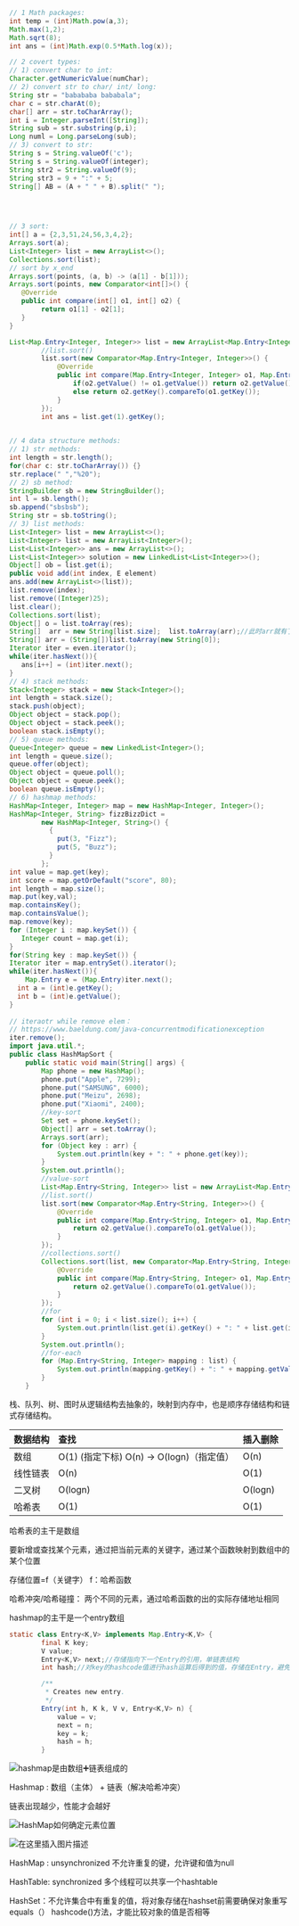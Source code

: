 ```java
// 1 Math packages:
int temp = (int)Math.pow(a,3);
Math.max(1,2);
Math.sqrt(8);
int ans = (int)Math.exp(0.5*Math.log(x));

// 2 covert types:
// 1) convert char to int:
Character.getNumericValue(numChar);
// 2) convert str to char/ int/ long:
String str = "babababa bababala";
char c = str.charAt(0);
char[] arr = str.toCharArray();
int i = Integer.parseInt([String]);
String sub = str.substring(p,i);
Long numl = Long.parseLong(sub);
// 3) convert to str:
String s = String.valueOf('c');
String s = String.valueOf(integer);
String str2 = String.valueOf(9);
String str3 = 9 + ":" + 5;
String[] AB = (A + " " + B).split(" ");


  

// 3 sort:
int[] a = {2,3,51,24,56,3,4,2};
Arrays.sort(a);
List<Integer> list = new ArrayList<>();
Collections.sort(list);
// sort by x_end
Arrays.sort(points, (a, b) -> (a[1] - b[1]));
Arrays.sort(points, new Comparator<int[]>() {
   @Override
   public int compare(int[] o1, int[] o2) {
   		return o1[1] - o2[1];
   }
}

List<Map.Entry<Integer, Integer>> list = new ArrayList<Map.Entry<Integer, Integer>>(map.entrySet());
        //list.sort()
        list.sort(new Comparator<Map.Entry<Integer, Integer>>() {
            @Override
            public int compare(Map.Entry<Integer, Integer> o1, Map.Entry<Integer, Integer> o2) {
                if(o2.getValue() != o1.getValue()) return o2.getValue().compareTo(o1.getValue());
                else return o2.getKey().compareTo(o1.getKey());
            }
        });
        int ans = list.get(1).getKey();
            

// 4 data structure methods:
// 1) str methods:
int length = str.length();
for(char c: str.toCharArray()) {}
str.replace(" ","%20");      
// 2) sb method:            
StringBuilder sb = new StringBuilder();
int l = sb.length();
sb.append("sbsbsb");
String str = sb.toString();      
// 3) list methods:
List<Integer> list = new ArrayList<>();
List<Integer> list = new ArrayList<Integer>();
List<List<Integer>> ans = new ArrayList<>();
List<List<Integer>> solution = new LinkedList<List<Integer>>();
Object[] ob = list.get(i);
public void add(int index, E element)
ans.add(new ArrayList<>(list));
list.remove(index);
list.remove((Integer)25); 
list.clear();
Collections.sort(list);
Object[] o = list.toArray(res);
String[]  arr = new String[list.size];  list.toArray(arr);//此时arr就有了list中的值了
String[] arr = (String[])list.toArray(new String[0]);
Iterator iter = even.iterator();
while(iter.hasNext()){
   ans[i++] = (int)iter.next();
}
// 4) stack methods:
Stack<Integer> stack = new Stack<Integer>();
int length = stack.size();
stack.push(object);
Object object = stack.pop();
Object object = stack.peek();
boolean stack.isEmpty();
// 5) queue methods:
Queue<Integer> queue = new LinkedList<Integer>();
int length = queue.size();
queue.offer(object);
Object object = queue.poll();
Object object = queue.peek();
boolean queue.isEmpty();
// 6) hashmap methods:
HashMap<Integer, Integer> map = new HashMap<Integer, Integer>();
HashMap<Integer, String> fizzBizzDict =
        new HashMap<Integer, String>() {
          {
            put(3, "Fizz");
            put(5, "Buzz");
          }
        };   
int value = map.get(key);
int score = map.getOrDefault("score", 80);
int length = map.size();
map.put(key,val);
map.containsKey();
map.containsValue();
map.remove(key);
for (Integer i : map.keySet()) {
   Integer count = map.get(i);
}
for(String key : map.keySet()) {        
Iterator iter = map.entrySet().iterator();
while(iter.hasNext()){
	Map.Entry e = (Map.Entry)iter.next();
  int a = (int)e.getKey();
  int b = (int)e.getValue();
}
  
// iteraotr while remove elem：
// https://www.baeldung.com/java-concurrentmodificationexception
iter.remove();
import java.util.*;
public class HashMapSort {
    public static void main(String[] args) {
        Map phone = new HashMap();
        phone.put("Apple", 7299);
        phone.put("SAMSUNG", 6000);
        phone.put("Meizu", 2698);
        phone.put("Xiaomi", 2400);
        //key-sort
        Set set = phone.keySet();
        Object[] arr = set.toArray();
        Arrays.sort(arr);
        for (Object key : arr) {
            System.out.println(key + ": " + phone.get(key));
        }
        System.out.println();
        //value-sort
        List<Map.Entry<String, Integer>> list = new ArrayList<Map.Entry<String, Integer>>(phone.entrySet());
        //list.sort()
        list.sort(new Comparator<Map.Entry<String, Integer>>() {
            @Override
            public int compare(Map.Entry<String, Integer> o1, Map.Entry<String, Integer> o2) {
                return o2.getValue().compareTo(o1.getValue());
            }
        });
        //collections.sort()
        Collections.sort(list, new Comparator<Map.Entry<String, Integer>>() {
            @Override
            public int compare(Map.Entry<String, Integer> o1, Map.Entry<String, Integer> o2) {
                return o2.getValue().compareTo(o1.getValue());
            }
        });
        //for
        for (int i = 0; i < list.size(); i++) {
            System.out.println(list.get(i).getKey() + ": " + list.get(i).getValue());
        }
        System.out.println();
        //for-each
        for (Map.Entry<String, Integer> mapping : list) {
            System.out.println(mapping.getKey() + ": " + mapping.getValue());
        }
    }
```

栈、队列、树、图时从逻辑结构去抽象的，映射到内存中，也是顺序存储结构和链式存储结构。

| 数据结构 | 查找                                       | 插入删除 |
| -------- | :----------------------------------------- | -------- |
| 数组     | O(1) (指定下标)  O(n) -> O(logn)（指定值） | O(n)     |
| 线性链表 | O(n)                                       | O(1)     |
| 二叉树   | O(logn)                                    | O(logn)  |
| 哈希表   | O(1)                                       | O(1)     |



哈希表的主干是数组

要新增或查找某个元素，通过把当前元素的关键字，通过某个函数映射到数组中的某个位置

存储位置=f（关键字） f：哈希函数

哈希冲突/哈希碰撞： 两个不同的元素，通过哈希函数的出的实际存储地址相同

hashmap的主干是一个entry数组

```java
static class Entry<K,V> implements Map.Entry<K,V> {
        final K key;
        V value;
        Entry<K,V> next;//存储指向下一个Entry的引用，单链表结构
        int hash;//对key的hashcode值进行hash运算后得到的值，存储在Entry，避免重复计算

        /**
         * Creates new entry.
         */
        Entry(int h, K k, V v, Entry<K,V> n) {
            value = v;
            next = n;
            key = k;
            hash = h;
        } 
```

![hashmap是由数组➕链表组成的](https://img-blog.csdnimg.cn/20181102221702492.png?x-oss-process=image/watermark,type_ZmFuZ3poZW5naGVpdGk,shadow_10,text_aHR0cHM6Ly9ibG9nLmNzZG4ubmV0L3dvc2hpbWF4aWFvMQ==,size_16,color_FFFFFF,t_70)

Hashmap : 数组（主体） + 链表（解决哈希冲突）

链表出现越少，性能才会越好

![HashMap如何确定元素位置](https://img-blog.csdnimg.cn/20181102214046362.png)

![在这里插入图片描述](https://img-blog.csdnimg.cn/20181105181728652.png?x-oss-process=image/watermark,type_ZmFuZ3poZW5naGVpdGk,shadow_10,text_aHR0cHM6Ly9ibG9nLmNzZG4ubmV0L3dvc2hpbWF4aWFvMQ==,size_16,color_FFFFFF,t_70)



HashMap : unsynchronized 不允许重复的键，允许键和值为null

HashTable: synchronized 多个线程可以共享一个hashtable

HashSet：不允许集合中有重复的值，将对象存储在hashset前需要确保对象重写equals（） hashcode()方法，才能比较对象的值是否相等







